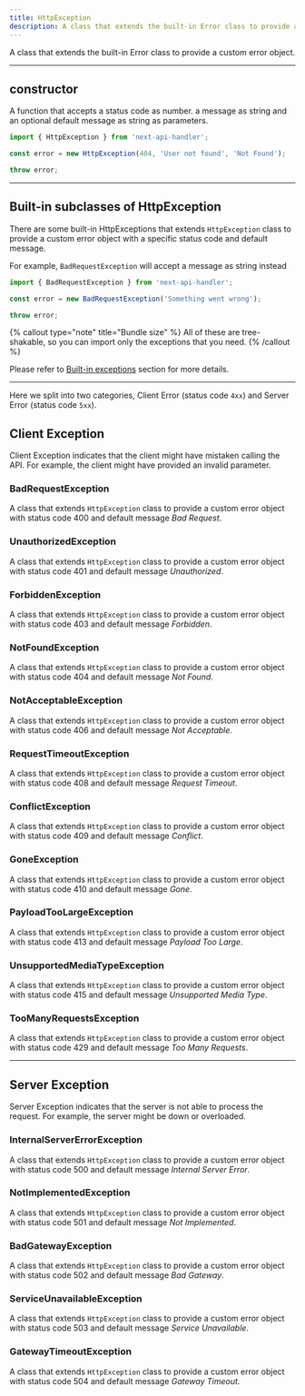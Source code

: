 ```yaml
---
title: HttpException
description: A class that extends the built-in Error class to provide a custom error object.
---
```


A class that extends the built-in Error class to provide a custom error object.

---

## constructor

A function that accepts a status code as number. a message as string and an optional default message as string as parameters.

```js
import { HttpException } from 'next-api-handler';

const error = new HttpException(404, 'User not found', 'Not Found');

throw error;
```

---

## Built-in subclasses of HttpException

There are some built-in HttpExceptions that extends `HttpException` class to provide a custom error object with a specific status code and default message.

For example, `BadRequestException` will accept a message as string instead

```js
import { BadRequestException } from 'next-api-handler';

const error = new BadRequestException('Something went wrong');

throw error;
```

{% callout type="note" title="Bundle size" %}
All of these are tree-shakable, so you can import only the exceptions that you need.
{% /callout %}

Please refer to [Built-in exceptions](/docs/restful-api#built-in-exceptions) section for more details.

---

Here we split into two categories, Client Error (status code `4xx`) and Server Error (status code `5xx`).

## Client Exception

Client Exception indicates that the client might have mistaken calling the API. For example, the client might have provided an invalid parameter.

### BadRequestException

A class that extends `HttpException` class to provide a custom error object with status code 400 and default message _Bad Request_.

### UnauthorizedException

A class that extends `HttpException` class to provide a custom error object with status code 401 and default message _Unauthorized_.

### ForbiddenException

A class that extends `HttpException` class to provide a custom error object with status code 403 and default message _Forbidden_.

### NotFoundException

A class that extends `HttpException` class to provide a custom error object with status code 404 and default message _Not Found_.

### NotAcceptableException

A class that extends `HttpException` class to provide a custom error object with status code 406 and default message _Not Acceptable_.

### RequestTimeoutException

A class that extends `HttpException` class to provide a custom error object with status code 408 and default message _Request Timeout_.

### ConflictException

A class that extends `HttpException` class to provide a custom error object with status code 409 and default message _Conflict_.

### GoneException

A class that extends `HttpException` class to provide a custom error object with status code 410 and default message _Gone_.

### PayloadTooLargeException

A class that extends `HttpException` class to provide a custom error object with status code 413 and default message _Payload Too Large_.

### UnsupportedMediaTypeException

A class that extends `HttpException` class to provide a custom error object with status code 415 and default message _Unsupported Media Type_.

### TooManyRequestsException

A class that extends `HttpException` class to provide a custom error object with status code 429 and default message _Too Many Requests_.

---

## Server Exception

Server Exception indicates that the server is not able to process the request. For example, the server might be down or overloaded.

### InternalServerErrorException

A class that extends `HttpException` class to provide a custom error object with status code 500 and default message _Internal Server Error_.

### NotImplementedException

A class that extends `HttpException` class to provide a custom error object with status code 501 and default message _Not Implemented_.

### BadGatewayException

A class that extends `HttpException` class to provide a custom error object with status code 502 and default message _Bad Gateway_.

### ServiceUnavailableException

A class that extends `HttpException` class to provide a custom error object with status code 503 and default message _Service Unavailable_.

### GatewayTimeoutException

A class that extends `HttpException` class to provide a custom error object with status code 504 and default message _Gateway Timeout_.
